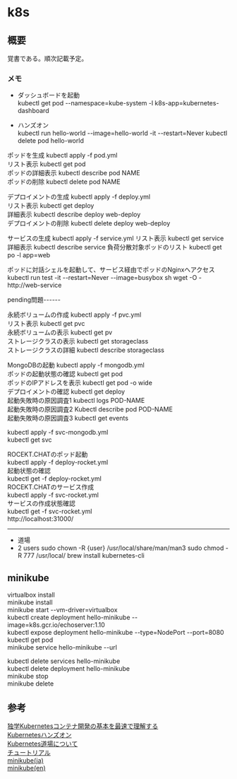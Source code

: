 # k8s

## 概要
覚書である。順次記載予定。


### メモ
- ダッシュボードを起動  
kubectl get pod --namespace=kube-system -l k8s-app=kubernetes-dashboard


- ハンズオン  
kubectl run hello-world --image=hello-world -it --restart=Never
kubectl delete pod hello-world 


ポッドを生成 kubectl apply -f pod.yml  
リスト表示 kubectl get pod  
ポッドの詳細表示 kubectl describe pod NAME  
ポッドの削除 kubectl delete pod NAME  


デプロイメントの生成 kubectl apply -f deploy.yml  
リスト表示 kubectl get deploy  
詳細表示 kubectl describe deploy web-deploy  
デプロイメントの削除 kubectl delete deploy web-deploy  


サービスの生成 kubectl apply -f service.yml
リスト表示 kubectl get service
詳細表示 kubectl describe service
負荷分散対象ポッドのリスト kubectl get po -l app=web


ポッドに対話シェルを起動して、サービス経由でポッドのNginxへアクセス  
kubectl run test -it --restart=Never --image=busybox sh
wget -O - http://web-service


pending問題------

永続ボリュームの作成 kubectl apply -f pvc.yml  
リスト表示 kubectl get pvc  
永続ボリュームの表示 kubectl get pv  
ストレージクラスの表示 kubectl get storageclass  
ストレージクラスの詳細 kubectl describe storageclass   

  
MongoDBの起動 kubectl apply -f mongodb.yml  
ポッドの起動状態の確認 kubectl get pod  
ポッドのIPアドレスを表示 kubectl get pod -o wide  
デプロイメントの確認 kubectl get deploy  
起動失敗時の原因調査1 kubectl logs POD-NAME  
起動失敗時の原因調査2 Kubectl describe pod POD-NAME  
起動失敗時の原因調査3 kubectl get events  


kubectl apply -f svc-mongodb.yml  
kubectl get svc


ROCEKT.CHATのポッド起動  
kubectl apply -f deploy-rocket.yml  
起動状態の確認  
kubectl get -f deploy-rocket.yml  
ROCEKT.CHATのサービス作成  
kubectl apply -f svc-rocket.yml  
サービスの作成状態確認  
kubectl get -f svc-rocket.yml  
http://localhost:31000/  

----
- 道場  
- 2
users
sudo chown -R {user} /usr/local/share/man/man3
sudo chmod -R 777 /usr/local/
brew install kubernetes-cli


## minikube  
virtualbox install  
minikube install  
minikube start --vm-driver=virtualbox  
kubectl create deployment hello-minikube --image=k8s.gcr.io/echoserver:1.10  
kubectl expose deployment hello-minikube --type=NodePort --port=8080  
kubectl get pod  
minikube service hello-minikube --url  

kubectl delete services hello-minikube  
kubectl delete deployment hello-minikube  
minikube stop  
minikube delete  



## 参考
[独学Kubernetesコンテナ開発の基本を最速で理解する](https://qiita.com/Brutus/items/d19af6b9c55de93663f6)  
[Kubernetesハンズオン](https://www.nic.ad.jp/ja/materials/iw/2018/proceedings/h2/h2-takara-4.pdf)  
[Kubernetes道場について](https://cstoku.dev/posts/2018/k8sdojo-01/)  
[チュートリアル](https://kubernetes.io/ja/docs/tutorials/)  
[minikube(ja)](https://kubernetes.io/ja/docs/setup/minikube/)  
[minikube(en)](https://kubernetes.io/docs/setup/learning-environment/minikube/)